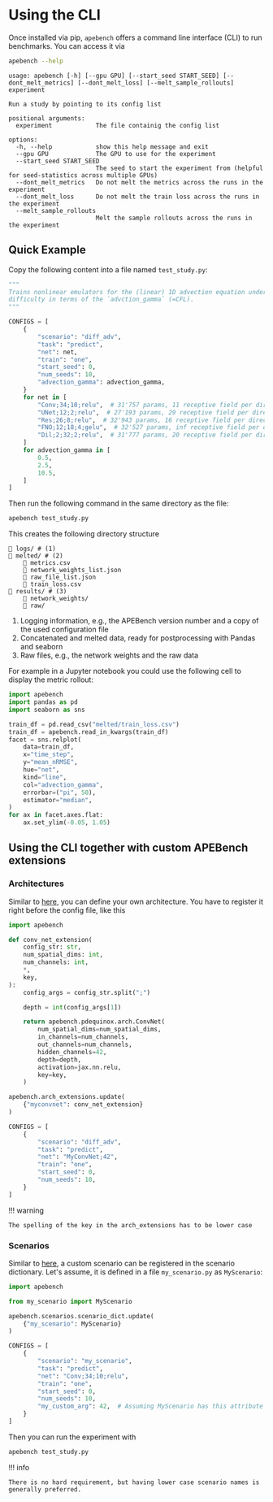 # Using the CLI

Once installed via pip, `apebench` offers a command line interface (CLI) to run
benchmarks. You can access it via

```bash
apebench --help
```
```
usage: apebench [-h] [--gpu GPU] [--start_seed START_SEED] [--dont_melt_metrics] [--dont_melt_loss] [--melt_sample_rollouts] experiment

Run a study by pointing to its config list

positional arguments:
  experiment            The file containig the config list

options:
  -h, --help            show this help message and exit
  --gpu GPU             The GPU to use for the experiment
  --start_seed START_SEED
                        The seed to start the experiment from (helpful for seed-statistics across multiple GPUs)
  --dont_melt_metrics   Do not melt the metrics across the runs in the experiment
  --dont_melt_loss      Do not melt the train loss across the runs in the experiment
  --melt_sample_rollouts
                        Melt the sample rollouts across the runs in the experiment
```

## Quick Example

Copy the following content into a file named `test_study.py`:
```python
"""
Trains nonlinear emulators for the (linear) 1D advection equation under varying
difficulty in terms of the `advction_gamma` (=CFL).
"""

CONFIGS = [
    {
        "scenario": "diff_adv",
        "task": "predict",
        "net": net,
        "train": "one",
        "start_seed": 0,
        "num_seeds": 10,
        "advection_gamma": advection_gamma,
    }
    for net in [
        "Conv;34;10;relu",  # 31'757 params, 11 receptive field per direction
        "UNet;12;2;relu",  # 27'193 params, 29 receptive field per direction
        "Res;26;8;relu",  # 32'943 params, 16 receptive field per direction
        "FNO;12;18;4;gelu",  # 32'527 params, inf receptive field per direction
        "Dil;2;32;2;relu",  # 31'777 params, 20 receptive field per direction
    ]
    for advection_gamma in [
        0.5,
        2.5,
        10.5,
    ]
]
```

Then run the following command in the same directory as the file:
```bash
apebench test_study.py
```

This creates the following directory structure

``` { .bash .annotate }
📁 logs/ # (1)
📁 melted/ # (2)
    📄 metrics.csv
    📄 network_weights_list.json
    📄 raw_file_list.json
    📄 train_loss.csv
📁 results/ # (3)
    📁 network_weights/
    📁 raw/
```

1. Logging information, e.g., the APEBench version number and a copy of the used configuration file
2. Concatenated and melted data, ready for postprocessing with Pandas and seaborn
3. Raw files, e.g., the network weights and the raw data

For example in a Jupyter notebook you could use the following cell to display the metric rollout:

```python
import apebench
import pandas as pd
import seaborn as sns

train_df = pd.read_csv("melted/train_loss.csv")
train_df = apebench.read_in_kwargs(train_df)
facet = sns.relplot(
    data=train_df,
    x="time_step",
    y="mean_nRMSE",
    hue="net",
    kind="line",
    col="advection_gamma",
    errorbar=("pi", 50),
    estimator="median",
)
for ax in facet.axes.flat:
    ax.set_ylim(-0.05, 1.05)
```

## Using the CLI together with custom APEBench extensions

### Architectures

Similar to [here](extending_apebench.md#defining-your-own-architecture), you can
define your own architecture. You have to register it right before the config
file, like this
```python
import apebench

def conv_net_extension(
    config_str: str,
    num_spatial_dims: int,
    num_channels: int,
    *,
    key,
):
    config_args = config_str.split(";")

    depth = int(config_args[1])

    return apebench.pdequinox.arch.ConvNet(
        num_spatial_dims=num_spatial_dims,
        in_channels=num_channels,
        out_channels=num_channels,
        hidden_channels=42,
        depth=depth,
        activation=jax.nn.relu,
        key=key,
    )

apebench.arch_extensions.update(
    {"myconvnet": conv_net_extension}
)

CONFIGS = [
    {
        "scenario": "diff_adv",
        "task": "predict",
        "net": "MyConvNet;42",
        "train": "one",
        "start_seed": 0,
        "num_seeds": 10,
    }
]
```

!!! warning

    The spelling of the key in the arch_extensions has to be lower case

### Scenarios

Similar to [here](extending_apebench.md#your-truly-own-scenario), a custom
scenario can be registered in the scenario dictionary. Let's assume, it is
defined in a file `my_scenario.py` as `MyScenario`:
```python
import apebench

from my_scenario import MyScenario

apebench.scenarios.scenario_dict.update(
    {"my_scenario": MyScenario}
)

CONFIGS = [
    {
        "scenario": "my_scenario",
        "task": "predict",
        "net": "Conv;34;10;relu",
        "train": "one",
        "start_seed": 0,
        "num_seeds": 10,
        "my_custom_arg": 42,  # Assuming MyScenario has this attribute
    }
]
```

Then you can run the experiment with
```bash
apebench test_study.py
```

!!! info

    There is no hard requirement, but having lower case scenario names is generally preferred.